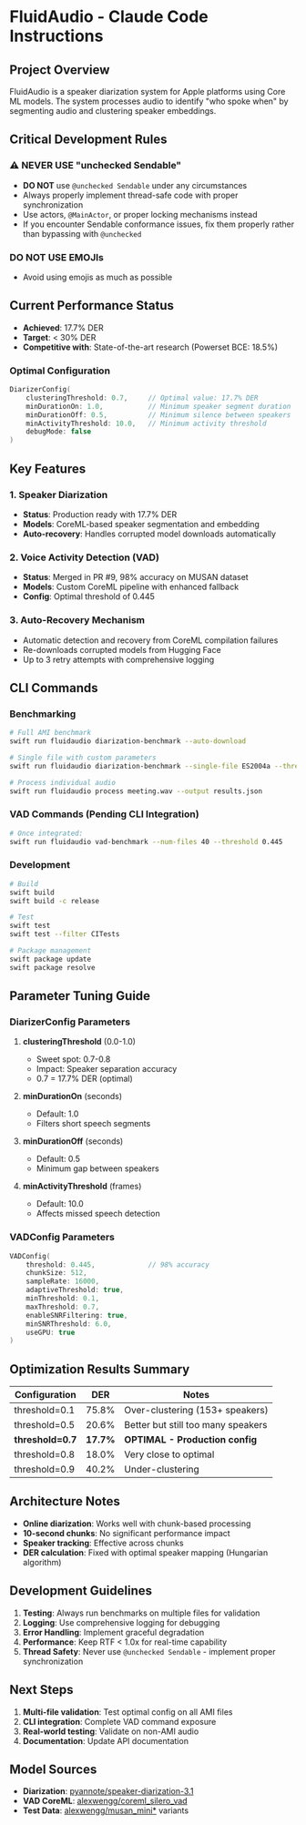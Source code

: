# FluidAudio - Claude Code Instructions

## Project Overview

FluidAudio is a speaker diarization system for Apple platforms using Core ML models. The system processes audio to identify "who spoke when" by segmenting audio and clustering speaker embeddings.

## Critical Development Rules

### ⚠️ NEVER USE "unchecked Sendable"

- **DO NOT** use `@unchecked Sendable` under any circumstances
- Always properly implement thread-safe code with proper synchronization
- Use actors, `@MainActor`, or proper locking mechanisms instead
- If you encounter Sendable conformance issues, fix them properly rather than bypassing with `@unchecked`

### DO NOT USE EMOJIs

- Avoid using emojis as much as possible

## Current Performance Status

- **Achieved**: 17.7% DER
- **Target**: < 30% DER
- **Competitive with**: State-of-the-art research (Powerset BCE: 18.5%)

### Optimal Configuration

```swift
DiarizerConfig(
    clusteringThreshold: 0.7,     // Optimal value: 17.7% DER
    minDurationOn: 1.0,           // Minimum speaker segment duration
    minDurationOff: 0.5,          // Minimum silence between speakers
    minActivityThreshold: 10.0,   // Minimum activity threshold
    debugMode: false
)
```

## Key Features

### 1. Speaker Diarization
- **Status**: Production ready with 17.7% DER
- **Models**: CoreML-based speaker segmentation and embedding
- **Auto-recovery**: Handles corrupted model downloads automatically

### 2. Voice Activity Detection (VAD)
- **Status**: Merged in PR #9, 98% accuracy on MUSAN dataset
- **Models**: Custom CoreML pipeline with enhanced fallback
- **Config**: Optimal threshold of 0.445

### 3. Auto-Recovery Mechanism
- Automatic detection and recovery from CoreML compilation failures
- Re-downloads corrupted models from Hugging Face
- Up to 3 retry attempts with comprehensive logging

## CLI Commands

### Benchmarking
```bash
# Full AMI benchmark
swift run fluidaudio diarization-benchmark --auto-download

# Single file with custom parameters
swift run fluidaudio diarization-benchmark --single-file ES2004a --threshold 0.7 --output results.json

# Process individual audio
swift run fluidaudio process meeting.wav --output results.json
```

### VAD Commands (Pending CLI Integration)
```bash
# Once integrated:
swift run fluidaudio vad-benchmark --num-files 40 --threshold 0.445
```

### Development
```bash
# Build
swift build
swift build -c release

# Test
swift test
swift test --filter CITests

# Package management
swift package update
swift package resolve
```

## Parameter Tuning Guide

### DiarizerConfig Parameters

1. **clusteringThreshold** (0.0-1.0)
   - Sweet spot: 0.7-0.8
   - Impact: Speaker separation accuracy
   - 0.7 = 17.7% DER (optimal)

2. **minDurationOn** (seconds)
   - Default: 1.0
   - Filters short speech segments

3. **minDurationOff** (seconds)
   - Default: 0.5
   - Minimum gap between speakers

4. **minActivityThreshold** (frames)
   - Default: 10.0
   - Affects missed speech detection

### VADConfig Parameters
```swift
VADConfig(
    threshold: 0.445,             // 98% accuracy
    chunkSize: 512,
    sampleRate: 16000,
    adaptiveThreshold: true,
    minThreshold: 0.1,
    maxThreshold: 0.7,
    enableSNRFiltering: true,
    minSNRThreshold: 6.0,
    useGPU: true
)
```

## Optimization Results Summary

| Configuration | DER | Notes |
|--------------|-----|-------|
| threshold=0.1 | 75.8% | Over-clustering (153+ speakers) |
| threshold=0.5 | 20.6% | Better but still too many speakers |
| **threshold=0.7** | **17.7%** | **OPTIMAL - Production config** |
| threshold=0.8 | 18.0% | Very close to optimal |
| threshold=0.9 | 40.2% | Under-clustering |

## Architecture Notes

- **Online diarization**: Works well with chunk-based processing
- **10-second chunks**: No significant performance impact
- **Speaker tracking**: Effective across chunks
- **DER calculation**: Fixed with optimal speaker mapping (Hungarian algorithm)

## Development Guidelines

1. **Testing**: Always run benchmarks on multiple files for validation
2. **Logging**: Use comprehensive logging for debugging
3. **Error Handling**: Implement graceful degradation
4. **Performance**: Keep RTF < 1.0x for real-time capability
5. **Thread Safety**: Never use `@unchecked Sendable` - implement proper synchronization

## Next Steps

1. **Multi-file validation**: Test optimal config on all AMI files
2. **CLI integration**: Complete VAD command exposure
3. **Real-world testing**: Validate on non-AMI audio
4. **Documentation**: Update API documentation

## Model Sources

- **Diarization**: [pyannote/speaker-diarization-3.1](https://huggingface.co/pyannote/speaker-diarization-3.1)
- **VAD CoreML**: [alexwengg/coreml_silero_vad](https://huggingface.co/alexwengg/coreml_silero_vad)
- **Test Data**: [alexwengg/musan_mini*](https://huggingface.co/datasets/alexwengg) variants
